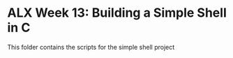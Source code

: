 # ALX Week 13: Building a Simple Shell in C

This folder contains the scripts for the simple shell project

